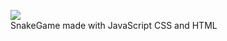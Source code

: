 ![](https://media2.giphy.com/media/xUOwGhfWURsEUXpsM8/giphy.gif)<br>
SnakeGame made with JavaScript CSS and HTML
